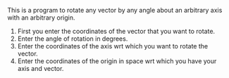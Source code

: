 This is a program to rotate any vector by any angle about an arbitrary axis with an arbitrary origin.

1. First you enter the coordinates of the vector that you want to rotate.
2. Enter the angle of rotation in degrees.
3. Enter the coordinates of the axis wrt which you want to rotate the vector.
4. Enter the coordinates of the origin in space wrt which you have your axis and vector.
